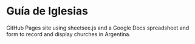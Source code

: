 Guía de Iglesias
=========

GitHub Pages site using sheetsee.js and a Google Docs spreadsheet and form to record and display churches in Argentina.
